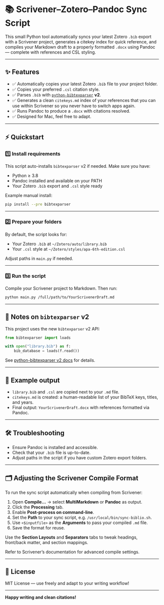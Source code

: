 # 📚 Scrivener–Zotero–Pandoc Sync Script

This small Python tool automatically syncs your latest Zotero `.bib` export with a Scrivener project, generates a citekey index for quick reference, and compiles your Markdown draft to a properly formatted `.docx` using Pandoc — complete with references and CSL styling.

---

## ✨ Features

* ✅ Automatically copies your latest Zotero `.bib` file to your project folder.
* ✅ Copies your preferred `.csl` citation style.
* ✅ Parses `.bib` with [`python-bibtexparser`](https://github.com/sciunto-org/python-bibtexparser) **v2**.
* ✅ Generates a clean `citekeys.md` index of your references that you can use within Scrivener so you never have to switch apps again.
* ✅ Runs Pandoc to produce a `.docx` with citations resolved.
* ✅ Designed for Mac, feel free to adapt.

---

## ⚡ Quickstart

### 1️⃣ Install requirements

This script auto-installs `bibtexparser` v2 if needed. Make sure you have:

* Python ≥ 3.8
* Pandoc installed and available on your PATH
* Your Zotero `.bib` export and `.csl` style ready

Example manual install:

```bash
pip install --pre bibtexparser
```

---

### 2️⃣ Prepare your folders

By default, the script looks for:

* Your Zotero `.bib` at `~/Zotero/auto/library.bib`
* Your `.csl` style at `~/Zotero/styles/apa-6th-edition.csl`

Adjust paths in `main.py` if needed.

---

### 3️⃣ Run the script

Compile your Scrivener project to Markdown. Then run:

```bash
python main.py /full/path/to/YourScrivenerDraft.md
```

---

## 📌 Notes on `bibtexparser` v2

This project uses the new `bibtexparser` v2 API:

```python
from bibtexparser import loads

with open("library.bib") as f:
    bib_database = loads(f.read())
```

See [python-bibtexparser v2 docs](https://bibtexparser.readthedocs.io/en/latest/) for details.

---

## 🧩 Example output

* `library.bib` and `.csl` are copied next to your `.md` file.
* `citekeys.md` is created: a human-readable list of your BibTeX keys, titles, and years.
* Final output: `YourScrivenerDraft.docx` with references formatted via Pandoc.

---

## 🛠️ Troubleshooting

* Ensure Pandoc is installed and accessible.
* Check that your `.bib` file is up-to-date.
* Adjust paths in the script if you have custom Zotero export folders.

---

## 🗂️ Adjusting the Scrivener Compile Format

To run the sync script automatically when compiling from Scrivener:

1. Open **Compile…** → select **MultiMarkdown** or **Pandoc** as output.
2. Click the **Processing** tab.
3. Enable **Post-process on command-line**.
4. Set the **Path** to your sync script, e.g. `/usr/local/bin/sync-biblio.sh`.
5. Use `<$inputfile>` as the **Arguments** to pass your compiled `.md` file.
6. Save the format for reuse.

Use the **Section Layouts** and **Separators** tabs to tweak headings, front/back matter, and section mappings.

Refer to Scrivener’s documentation for advanced compile settings.

---

## 📜 License

MIT License — use freely and adapt to your writing workflow!

---

**Happy writing and clean citations!**
